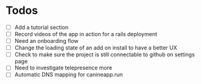 # Todos
- [ ] Add a tutorial section
- [ ] Record videos of the app in action for a rails deployment
- [ ] Need an onboarding flow
- [ ] Change the loading state of an add on install to have a better UX
- [ ] Check to make sure the project is still connectable to github on settings page
- [ ] Need to investigate telepresence more
- [ ] Automatic DNS mapping for canineapp.run
